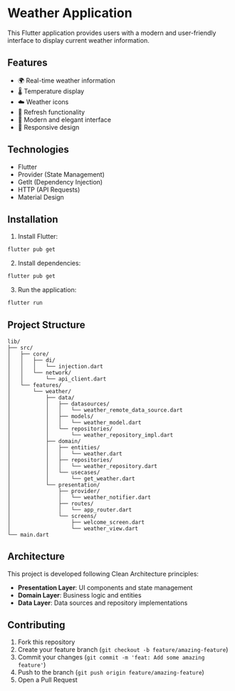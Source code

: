 # Weather Application

This Flutter application provides users with a modern and user-friendly interface to display current weather information.

## Features

- 🌍 Real-time weather information
- 🌡️ Temperature display
- ☁️ Weather icons
- 🔄 Refresh functionality
- 🎨 Modern and elegant interface
- 📱 Responsive design

## Technologies

- Flutter
- Provider (State Management)
- GetIt (Dependency Injection)
- HTTP (API Requests)
- Material Design

## Installation

1. Install Flutter:
```bash
flutter pub get
```

2. Install dependencies:
```bash
flutter pub get
```

3. Run the application:
```bash
flutter run
```

## Project Structure

```
lib/
├── src/
│   ├── core/
│   │   ├── di/
│   │   │   └── injection.dart
│   │   └── network/
│   │       └── api_client.dart
│   └── features/
│       └── weather/
│           ├── data/
│           │   ├── datasources/
│           │   │   └── weather_remote_data_source.dart
│           │   ├── models/
│           │   │   └── weather_model.dart
│           │   └── repositories/
│           │       └── weather_repository_impl.dart
│           ├── domain/
│           │   ├── entities/
│           │   │   └── weather.dart
│           │   ├── repositories/
│           │   │   └── weather_repository.dart
│           │   └── usecases/
│           │       └── get_weather.dart
│           └── presentation/
│               ├── provider/
│               │   └── weather_notifier.dart
│               ├── routes/
│               │   └── app_router.dart
│               └── screens/
│                   ├── welcome_screen.dart
│                   └── weather_view.dart
└── main.dart
```

## Architecture

This project is developed following Clean Architecture principles:

- **Presentation Layer**: UI components and state management
- **Domain Layer**: Business logic and entities
- **Data Layer**: Data sources and repository implementations

## Contributing

1. Fork this repository
2. Create your feature branch (`git checkout -b feature/amazing-feature`)
3. Commit your changes (`git commit -m 'feat: Add some amazing feature'`)
4. Push to the branch (`git push origin feature/amazing-feature`)
5. Open a Pull Request

